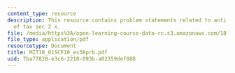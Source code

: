 ```yaml
---
content_type: resource
description: This resource contains problem statements related to anti derivative
  of tax sec 2 x.
file: /media/https%3A/open-learning-course-data-rc.s3.amazonaws.com/18-01sc-single-variable-calculus-fall-2010/7ba77820e3c62210093ba02359def088_MIT18_01SCF10_ex38prb.pdf
file_type: application/pdf
resourcetype: Document
title: MIT18_01SCF10_ex38prb.pdf
uid: 7ba77820-e3c6-2210-093b-a02359def088
---
```

